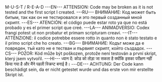 M-U-S-T / R-E-A-D
---EN---
ATTENSION: Code may be broken as it is not tested and the first script I created.
---RU---
ВНИМАНИЕ: Код может быть битым, так как он не тестировался и это первый созданный мной скрипт.
---ES---
ATENCIÓN: el código puede estar roto ya que no está probado y es el primer script que creé.
---LA---
ANIMADVERSIO: Codex frangi potest ut non probatur et primam scripturam creavi.
---IT---
ATTENZIONE: il codice potrebbe essere rotto in quanto non è stato testato e il primo script che ho creato.
---BG---
ВНИМАНИЕ: Кодът може да е повреден, тъй като не е тестван и първият скрипт, който създадох.
---CS---
POZOR: Kód může být poškozen, protože není testován a první skript, který jsem vytvořil.
---HI---
ध्यान दें: कोड को तोड़ा जा सकता है क्योंकि इसका परीक्षण नहीं किया गया है और मैंने पहली स्क्रिप्ट बनाई है।
---DE---
ACHTUNG: Der Code kann beschädigt sein, da er nicht getestet wurde und das erste von mir erstellte Skript ist.

